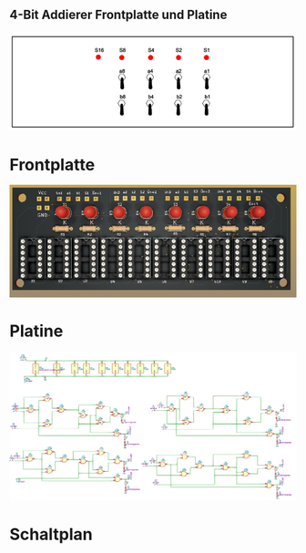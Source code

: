 ## 4-Bit Addierer Frontplatte und Platine

![image](https://github.com/frankyhub/png/blob/master/Frontplatte.png)

# Frontplatte

![image](https://github.com/frankyhub/png/blob/master/4Bit_Addierer.png)

# Platine

![image](https://github.com/frankyhub/png/blob/master/4Bit_Adierer.png)

# Schaltplan


